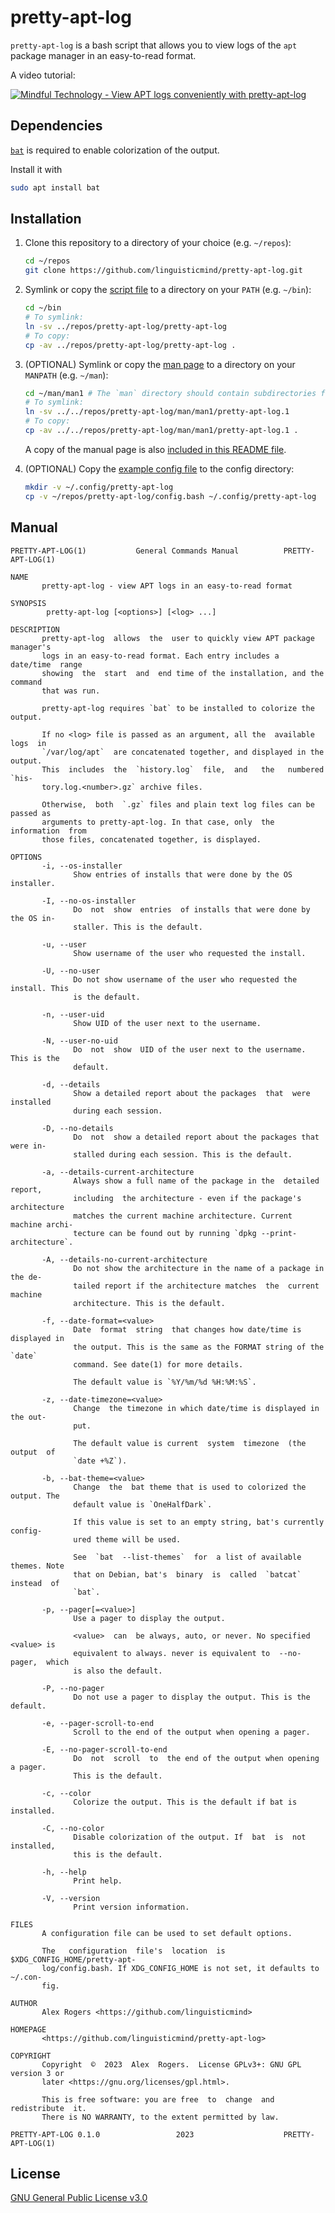 # pretty-apt-log

`pretty-apt-log` is a bash script that allows you to view logs of the `apt` package manager in an easy-to-read format.

A video tutorial:

[![Mindful Technology - View APT logs conveniently with pretty-apt-log](https://img.youtube.com/vi/RWkfLKRoWWE/0.jpg)](https://www.youtube.com/watch?v=RWkfLKRoWWE)

## Dependencies

[`bat`](https://github.com/sharkdp/bat) is required to enable colorization of the output.

Install it with

```bash
sudo apt install bat
```

## Installation

1. Clone this repository to a directory of your choice (e.g. `~/repos`):

    ```bash
    cd ~/repos
    git clone https://github.com/linguisticmind/pretty-apt-log.git
    ```

2. Symlink or copy the [script file](pretty-apt-log) to a directory on your `PATH` (e.g. `~/bin`):

    ```bash
    cd ~/bin
    # To symlink:
    ln -sv ../repos/pretty-apt-log/pretty-apt-log
    # To copy:
    cp -av ../repos/pretty-apt-log/pretty-apt-log .
    ```

3. (OPTIONAL) Symlink or copy the [man page](man/man1/pretty-apt-log.1) to a directory on your `MANPATH` (e.g. `~/man`):

    ```bash
    cd ~/man/man1 # The `man` directory should contain subdirectories for different manual sections: `man1`, `man2` etc.
    # To symlink:
    ln -sv ../../repos/pretty-apt-log/man/man1/pretty-apt-log.1
    # To copy:
    cp -av ../../repos/pretty-apt-log/man/man1/pretty-apt-log.1 .
    ```

    A copy of the manual page is also [included in this README file](#manual).

4. (OPTIONAL) Copy the [example config file](config.bash) to the config directory:

    ```bash
    mkdir -v ~/.config/pretty-apt-log
    cp -v ~/repos/pretty-apt-log/config.bash ~/.config/pretty-apt-log
    ```

## Manual

```plain
PRETTY-APT-LOG(1)           General Commands Manual          PRETTY-APT-LOG(1)

NAME
       pretty-apt-log - view APT logs in an easy-to-read format

SYNOPSIS
        pretty-apt-log [<options>] [<log> ...]

DESCRIPTION
       pretty-apt-log  allows  the  user to quickly view APT package manager's
       logs in an easy-to-read format. Each entry includes a  date/time  range
       showing  the  start  and  end time of the installation, and the command
       that was run.

       pretty-apt-log requires `bat` to be installed to colorize the output.

       If no <log> file is passed as an argument, all the  available  logs  in
       `/var/log/apt`  are concatenated together, and displayed in the output.
       This  includes  the  `history.log`  file,  and   the   numbered   `his‐
       tory.log.<number>.gz` archive files.

       Otherwise,  both  `.gz` files and plain text log files can be passed as
       arguments to pretty-apt-log. In that case, only  the  information  from
       those files, concatenated together, is displayed.

OPTIONS
       -i, --os-installer
              Show entries of installs that were done by the OS installer.

       -I, --no-os-installer
              Do  not  show  entries  of installs that were done by the OS in‐
              staller. This is the default.

       -u, --user
              Show username of the user who requested the install.

       -U, --no-user
              Do not show username of the user who requested the install. This
              is the default.

       -n, --user-uid
              Show UID of the user next to the username.

       -N, --user-no-uid
              Do  not  show  UID of the user next to the username. This is the
              default.

       -d, --details
              Show a detailed report about the packages  that  were  installed
              during each session.

       -D, --no-details
              Do  not  show a detailed report about the packages that were in‐
              stalled during each session. This is the default.

       -a, --details-current-architecture
              Always show a full name of the package in the  detailed  report,
              including  the architecture - even if the package's architecture
              matches the current machine architecture. Current machine archi‐
              tecture can be found out by running `dpkg --print-architecture`.

       -A, --details-no-current-architecture
              Do not show the architecture in the name of a package in the de‐
              tailed report if the architecture matches  the  current  machine
              architecture. This is the default.

       -f, --date-format=<value>
              Date  format  string  that changes how date/time is displayed in
              the output. This is the same as the FORMAT string of the  `date`
              command. See date(1) for more details.

              The default value is `%Y/%m/%d %H:%M:%S`.

       -z, --date-timezone=<value>
              Change  the timezone in which date/time is displayed in the out‐
              put.

              The default value is current  system  timezone  (the  output  of
              `date +%Z`).

       -b, --bat-theme=<value>
              Change  the  bat theme that is used to colorized the output. The
              default value is `OneHalfDark`.

              If this value is set to an empty string, bat's currently config‐
              ured theme will be used.

              See  `bat  --list-themes`  for  a list of available themes. Note
              that on Debian, bat's  binary  is  called  `batcat`  instead  of
              `bat`.

       -p, --pager[=<value>]
              Use a pager to display the output.

              <value>  can  be always, auto, or never. No specified <value> is
              equivalent to always. never is equivalent to  --no-pager,  which
              is also the default.

       -P, --no-pager
              Do not use a pager to display the output. This is the default.

       -e, --pager-scroll-to-end
              Scroll to the end of the output when opening a pager.

       -E, --no-pager-scroll-to-end
              Do  not  scroll  to  the end of the output when opening a pager.
              This is the default.

       -c, --color
              Colorize the output. This is the default if bat is installed.

       -C, --no-color
              Disable colorization of the output. If  bat  is  not  installed,
              this is the default.

       -h, --help
              Print help.

       -V, --version
              Print version information.

FILES
       A configuration file can be used to set default options.

       The   configuration  file's  location  is  $XDG_CONFIG_HOME/pretty-apt-
       log/config.bash. If XDG_CONFIG_HOME is not set, it defaults to  ~/.con‐
       fig.

AUTHOR
       Alex Rogers <https://github.com/linguisticmind>

HOMEPAGE
       <https://github.com/linguisticmind/pretty-apt-log>

COPYRIGHT
       Copyright  ©  2023  Alex  Rogers.  License GPLv3+: GNU GPL version 3 or
       later <https://gnu.org/licenses/gpl.html>.

       This is free software: you are free  to  change  and  redistribute  it.
       There is NO WARRANTY, to the extent permitted by law.

PRETTY-APT-LOG 0.1.0                 2023                    PRETTY-APT-LOG(1)
```

## License

[GNU General Public License v3.0](LICENSE)
